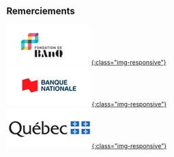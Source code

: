 

## Remerciements

[![Signature de la Fondation BAnQ](/assets/logo-3-0.jpg){:class="img-responsive"}](https://fondation.banq.qc.ca/)
[![Signature de la Banque Nationale](/assets/logo-2-0.jpg){:class="img-responsive"}](https://www.bnc.ca/)
[![Signature du gouvernement du Québec.](/assets/logo-0-0-v2.jpg){:class="img-responsive"}](http://www.gouv.qc.ca)
